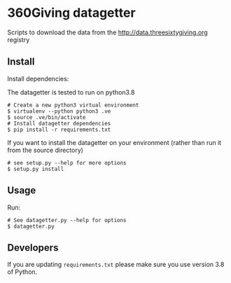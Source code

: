 # 360Giving datagetter
Scripts to download the data from the http://data.threesixtygiving.org registry

## Install

Install dependencies:

The datagetter is tested to run on python3.8

```
# Create a new python3 virtual environment
$ virtualenv --python python3 .ve
$ source .ve/bin/activate
# Install datagetter dependencies
$ pip install -r requirements.txt
```

If you want to install the datagetter on your environment (rather than run it from the source directory)
```
# see setup.py --help for more options
$ setup.py install
```


## Usage

Run:
```
# See datagetter.py --help for options
$ datagetter.py
```

## Developers

If you are updating `requirements.txt` please make sure you use version 3.8 of Python.
